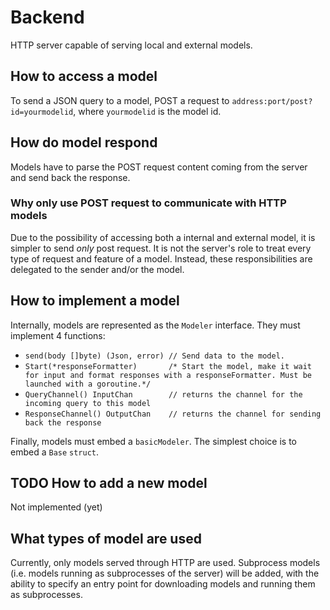 # Backend
HTTP server capable of serving local and external models.

## How to access a model 
To send a JSON query to a model, POST a request to
`address:port/post?id=yourmodelid`, where `yourmodelid` is the model id. 

## How do model respond
Models have to parse the POST request content coming from the server and send
back the response. 
### Why only use POST request to communicate with HTTP models
Due to the possibility of accessing both a internal and external model, it is
simpler to send *only* post request. It is not the server's role to treat every
type of request and feature of a model. Instead, these responsibilities are
delegated to the sender and/or the model.

## How to implement a model
Internally, models are represented as the `Modeler` interface. They must
implement 4 functions:

- `send(body []byte) (Json, error) // Send data to the model.`
- `Start(*responseFormatter)       /* Start the model, make it wait for input and format responses with a responseFormatter. Must be launched with a goroutine.*/`
- `QueryChannel() InputChan        // returns the channel for the incoming query to this model`
- `ResponseChannel() OutputChan    // returns the channel for sending back the response`

Finally, models must embed a `basicModeler`. The simplest choice is to embed a
`Base` `struct`.

## TODO How to add a new model
Not implemented (yet)

## What types of model are used
Currently, only models served through HTTP are used. Subprocess models (i.e.
models running as subprocesses of the server) will be added, with the ability to
specify an entry point for downloading models and running them as subprocesses.
